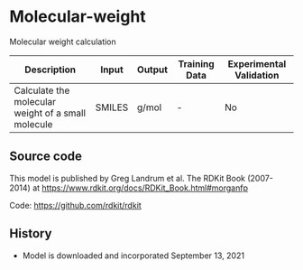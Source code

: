 # Molecular-weight

Molecular weight calculation

| Description | Input  | Output  | Training Data | Experimental Validation |
| ------- | --- | --- | --- | --- |
| Calculate the molecular weight of a small molecule | SMILES | g/mol | - | No |

## Source code 
This model is published by Greg Landrum et al. The RDKit Book (2007-2014) at https://www.rdkit.org/docs/RDKit_Book.html#morganfp

Code: https://github.com/rdkit/rdkit

## History
- Model is downloaded and incorporated September 13, 2021
